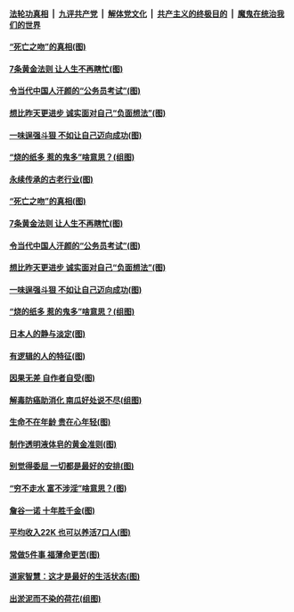 ####  [法轮功真相](../../../../basic/blob/master/README.md?t=07040331) &nbsp;|&nbsp; [九评共产党](../../../../9ping.md/blob/master/README.md?t=07040331) &nbsp;|&nbsp; [解体党文化](../../../../jtdwh.md/blob/master/README.md?t=07040331)  &nbsp;|&nbsp; [共产主义的终极目的](../../../../gczydzjmd.md/blob/master/README.md?t=07040331) &nbsp;|&nbsp; [魔鬼在统治我们的世界](../../../../mgztzwmdsj.md/blob/master/README.md?t=07040331) 

#### [“死亡之吻”的真相(图)](../pages/p8/938205.md?t=07040331) 

#### [7条黄金法则 让人生不再瞎忙(图)](../pages/p8/938472.md?t=07040331) 

#### [令当代中国人汗颜的“公务员考试”(图)](../pages/p8/938246.md?t=07040331) 

#### [想比昨天更进步 诚实面对自己“负面想法”(图)](../pages/p8/938419.md?t=07040331) 

#### [一味逞强斗狠 不如让自己迈向成功(图)](../pages/p8/937701.md?t=07040331) 

#### [“烧的纸多 惹的鬼多”啥意思？(组图)](../pages/p8/938393.md?t=07040331) 

#### [永续传承的古老行业(图)](../pages/p8/938548.md?t=07040331) 

#### [“死亡之吻”的真相(图)](../pages/p8/938205.md?t=07040331) 

#### [7条黄金法则 让人生不再瞎忙(图)](../pages/p8/938472.md?t=07040331) 

#### [令当代中国人汗颜的“公务员考试”(图)](../pages/p8/938246.md?t=07040331) 

#### [想比昨天更进步 诚实面对自己“负面想法”(图)](../pages/p8/938419.md?t=07040331) 

#### [一味逞强斗狠 不如让自己迈向成功(图)](../pages/p8/937701.md?t=07040331) 

#### [“烧的纸多 惹的鬼多”啥意思？(组图)](../pages/p8/938393.md?t=07040331) 

#### [日本人的静与淡定(图)](../pages/p8/936769.md?t=07040331) 

#### [有逻辑的人的特征(图)](../pages/p8/938239.md?t=07040331) 

#### [因果无差 自作者自受(图)](../pages/p8/938272.md?t=07040331) 

#### [解毒防癌助消化 南瓜好处说不尽(组图)](../pages/p8/937975.md?t=07040331) 

#### [生命不在年龄 贵在心年轻(图)](../pages/p8/937698.md?t=07040331) 

#### [制作透明液体皂的黄金准则(图)](../pages/p8/938207.md?t=07040331) 

#### [别觉得委屈 一切都是最好的安排(图)](../pages/p8/921940.md?t=07040331) 

#### [“穷不走水 富不涉淫”啥意思？(图)](../pages/p8/938176.md?t=07040331) 

#### [詹谷一诺 十年胜千金(图)](../pages/p8/937705.md?t=07040331) 

#### [平均收入22K 也可以养活7口人(图)](../pages/p8/938104.md?t=07040331) 

#### [常做5件事 福薄命更苦(图)](../pages/p8/937990.md?t=07040331) 

#### [道家智慧：这才是最好的生活状态(图)](../pages/p8/900827.md?t=07040331) 

#### [出淤泥而不染的荷花(组图)](../pages/p8/937863.md?t=07040331) 

